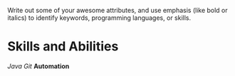 Write out some of your awesome attributes, and use emphasis (like bold or italics) to identify keywords, programming languages, or skills. 
# Skills and Abilities
*Java*
*Git*
**Automation**

